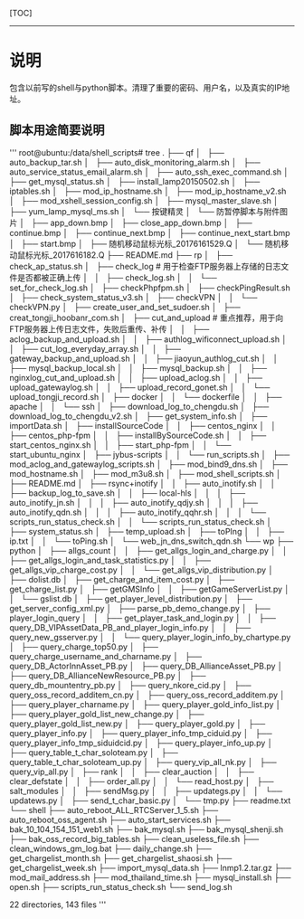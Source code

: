 [TOC]
***
# 说明
包含以前写的shell与python脚本。清理了重要的密码、用户名，以及真实的IP地址。
## 脚本用途简要说明
'''
root@ubuntu:/data/shell_scripts# tree 
.
├── qf
│   ├── auto_backup_tar.sh
│   ├── auto_disk_monitoring_alarm.sh
│   ├── auto_service_status_email_alarm.sh
│   ├── auto_ssh_exec_command.sh
│   ├── get_mysql_status.sh
│   ├── install_lamp20150502.sh
│   ├── iptables.sh
│   ├── mod_ip_hostname.sh
│   ├── mod_ip_hostname_v2.sh
│   ├── mod_xshell_session_config.sh
│   ├── mysql_master_slave.sh
│   ├── yum_lamp_mysql_ms.sh
│   └── 按键精灵
│       └── 防暂停脚本与附件图片
│           ├── app_down.bmp
│           ├── close_app_down.bmp
│           ├── continue.bmp
│           ├── continue_next.bmp
│           ├── continue_next_start.bmp
│           ├── start.bmp
│           ├── 随机移动鼠标光标_20176161529.Q
│           └── 随机移动鼠标光标_2017616182.Q
├── README.md
├── rp
│   ├── check_ap_status.sh
│   ├── check_log           # 用于检查FTP服务器上存储的日志文件是否都被正确上传
│   │   ├── check_log.sh
│   │   └── set_for_check_log.sh
│   ├── checkPhpfpm.sh
│   ├── checkPingResult.sh
│   ├── check_system_status_v3.sh
│   ├── checkVPN
│   │   └── checkVPN.py
│   ├── create_user_and_set_sudoer.sh
│   ├── creat_tongji_hoobanr_com.sh
│   ├── cut_and_upload            # 重点推荐，用于向FTP服务器上传日志文件，失败后重传、补传
│   │   ├── aclog_backup_and_upload.sh
│   │   ├── authlog_wificonnect_upload.sh
│   │   ├── cut_log_everyday_array.sh
│   │   ├── gateway_backup_and_upload.sh
│   │   ├── jiaoyun_authlog_cut.sh
│   │   ├── mysql_backup_local.sh
│   │   ├── mysql_backup.sh
│   │   ├── nginxlog_cut_and_upload.sh
│   │   ├── upload_aclog.sh
│   │   ├── upload_gatewaylog.sh
│   │   ├── upload_record_gonet.sh
│   │   └── upload_tongji_record.sh
│   ├── docker
│   │   └── dockerfile
│   │       ├── apache
│   │       └── ssh
│   ├── download_log_to_chengdu.sh
│   ├── download_log_to_chengdu_v2.sh
│   ├── get_system_info.sh
│   ├── importData.sh
│   ├── installSourceCode
│   │   ├── centos_nginx
│   │   ├── centos_php-fpm
│   │   ├── installBySourceCode.sh
│   │   ├── start_centos_nginx.sh
│   │   ├── start_php-fpm
│   │   └── start_ubuntu_nginx
│   ├── jybus-scripts
│   │   └── run_scripts.sh
│   ├── mod_aclog_and_gatewaylog_scripts.sh
│   ├── mod_bind9_dns.sh
│   ├── mod_hostname.sh
│   ├── mod_m3u8.sh
│   ├── mod_shell_scripts.sh
│   ├── README.md
│   ├── rsync+inotify
│   │   ├── auto_inotify.sh
│   │   ├── backup_log_to_save.sh
│   │   ├── local-hls
│   │   │   ├── auto_inotify_jn.sh
│   │   │   ├── auto_inotify_qdjy.sh
│   │   │   ├── auto_inotify_qdn.sh
│   │   │   ├── auto_inotify_qqhr.sh
│   │   │   └── scripts_run_status_check.sh
│   │   └── scripts_run_status_check.sh
│   ├── system_status.sh
│   ├── temp_upload.sh
│   ├── toPIng
│   │   ├── ip.txt
│   │   └── toPing.sh
│   └── web_jn_dns_switch_qdn.sh
└── wp
    ├── python
    │   ├── allgs_count
    │   │   ├── get_allgs_login_and_charge.py
    │   │   ├── get_allgs_login_and_task_statistics.py
    │   │   ├── get_allgs_vip_charge_cost.py
    │   │   └── get_allgs_vip_distribution.py
    │   ├── dolist.db
    │   ├── get_charge_and_item_cost.py
    │   ├── get_charge_list.py
    │   ├── getGMSInfo
    │   │   ├── getGameServerList.py
    │   │   └── gslist.db
    │   ├── get_player_level_distribution.py
    │   ├── get_server_config_xml.py
    │   ├── parse_pb_demo_change.py
    │   ├── player_login_query
    │   │   ├── get_player_task_and_login.py
    │   │   ├── query_DB_VIPAssetData_PB_and_player_login_info.py
    │   │   ├── query_new_gsserver.py
    │   │   └── query_player_login_info_by_chartype.py
    │   ├── query_charge_top50.py
    │   ├── query_charge_username_and_charname.py
    │   ├── query_DB_ActorInnAsset_PB.py
    │   ├── query_DB_AllianceAsset_PB.py
    │   ├── query_DB_AllianceNewResource_PB.py
    │   ├── query_db_mountentry_pb.py
    │   ├── query_nkore_cid.py
    │   ├── query_oss_record_additem_cn.py
    │   ├── query_oss_record_additem.py
    │   ├── query_player_charname.py
    │   ├── query_player_gold_info_list.py
    │   ├── query_player_gold_list_new_change.py
    │   ├── query_player_gold_list_new.py
    │   ├── query_player_gold.py
    │   ├── query_player_info.py
    │   ├── query_player_info_tmp_ciduid.py
    │   ├── query_player_info_tmp_siduidcid.py
    │   ├── query_player_info_up.py
    │   ├── query_table_t_char_soloteam.py
    │   ├── query_table_t_char_soloteam_up.py
    │   ├── query_vip_all_nk.py
    │   ├── query_vip_all.py
    │   ├── rank
    │   │   ├── clear_auction
    │   │   ├── clear_defstate
    │   │   ├── order_all.py
    │   │   └── read_host.py
    │   ├── salt_modules
    │   │   ├── sendMsg.py
    │   │   ├── updategs.py
    │   │   └── updatews.py
    │   ├── send_t_char_basic.py
    │   └── tmp.py
    ├── readme.txt
    └── shell
        ├── auto_reboot_ALL_RTCServer_1_5.sh
        ├── auto_reboot_oss_agent.sh
        ├── auto_start_services.sh
        ├── bak_10_104_154_151_web1.sh
        ├── bak_mysql.sh
        ├── bak_mysql_shenji.sh
        ├── bak_oss_record_big_tables.sh
        ├── clean_useless_file.sh
        ├── clean_windows_gm_log.bat
        ├── daily_change.sh
        ├── get_chargelist_month.sh
        ├── get_chargelist_shaosi.sh
        ├── get_chargelist_week.sh
        ├── import_mysql_data.sh
        ├── lnmp1.2.tar.gz
        ├── mod_mail_address.sh
        ├── mod_thailand_time.sh
        ├── mysql_install.sh
        ├── open.sh
        ├── scripts_run_status_check.sh
        └── send_log.sh

22 directories, 143 files
'''